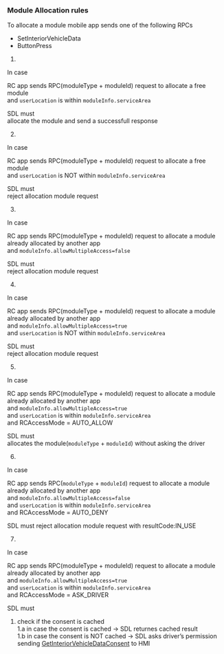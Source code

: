 ### Module Allocation rules

To allocate a module mobile app sends one of the following RPCs
* SetInteriorVehicleData 
* ButtonPress

1.
In case 

RC app sends RPC(moduleType + moduleId) request to allocate a free module  
and `userLocation` is within `moduleInfo.serviceArea`

SDL must  
allocate the module and send a successfull response 

2.

In case 

RC app sends RPC(moduleType + moduleId) request to allocate a free module  
and `userLocation` is NOT within `moduleInfo.serviceArea`

SDL must  
reject allocation module request

3.
In case 

RC app sends RPC(moduleType + moduleId) request to allocate a module already allocated by another app  
and `moduleInfo.allowMultipleAccess=false`

SDL must  
reject allocation module request

4.
In case 

RC app sends RPC(moduleType + moduleId) request to allocate a module already allocated by another app  
and `moduleInfo.allowMultipleAccess=true`  
and `userLocation` is NOT within `moduleInfo.serviceArea`

SDL must  
reject allocation module request

5.
In case 

RC app sends RPC(moduleType + moduleId) request to allocate a module already allocated by another app  
and `moduleInfo.allowMultipleAccess=true`  
and `userLocation` is within `moduleInfo.serviceArea`  
and RCAccessMode = AUTO_ALLOW

SDL must  
allocates the module(`moduleType` + `moduleId`) without asking the driver

6.
In case 

RC app sends RPC(`moduleType` + `moduleId`) request to allocate a module already allocated by another app  
and `moduleInfo.allowMultipleAccess=false`  
and `userLocation` is within `moduleInfo.serviceArea`  
and RCAccessMode = AUTO_DENY

SDL must
reject allocation module request with resultCode:IN_USE

7.
In case 

RC app sends RPC(moduleType + moduleId) request to allocate a module already allocated by another app  
and `moduleInfo.allowMultipleAccess=true`  
and `userLocation` is within `moduleInfo.serviceArea`  
and RCAccessMode = ASK_DRIVER

SDL must  
1. check if the consent is cached  
1.a in case the consent is cached -> SDL returnes cached result  
1.b in case the consent is NOT cached -> SDL asks driver’s permission sending [GetInteriorVehicleDataConsent](https://github.com/smartdevicelink/sdl_requirements/blob/develop/detailed_docs/TRS/RC/GetInteriorVehicleDataConsent.md) to HMI
